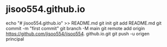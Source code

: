 # jisoo554.github.io
echo "# jisoo554.github.io" >> README.md 
git init 
git add README.md 
git commit -m "first commit" 
git branch -M main 
git remote add origin https://github.com/jisoo554/jisoo554. github.io.git
 git push -u origen principal
